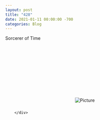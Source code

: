 ```yaml
---
layout: post
title: "428"
date: 2021-01-11 00:00:00 -700
categories: Blog
---
```


<div class="blog-content">
				<div class="paragraph">Sorcerer of Time<br></div>  <div class="wsite-video"><div title="Video: sorcereroftime_timelapse_906.mp4" class="wsite-video-wrapper wsite-video-height-282 wsite-video-align-left"> 					<div id="wsite-video-container-850666009517219275" class="wsite-video-container" style="margin: 10px 0 10px 0;"> 						<iframe allowtransparency="true" allowfullscreen="true" frameborder="0" scrolling="no" id="video-iframe-850666009517219275" src="about:blank"> 						</iframe> 						<script> 							document.getElementById("video-iframe-850666009517219275").style.opacity = 0; 							document.getElementById("wsite-video-container-850666009517219275").style.background = "none"; 							var videoIframe850666009517219275Content = '<!DOC'+'TYPE ht'+'ml>' 								+ '<he'+'ad>' 								+ '<scr'+'ipt type="text/javascript" src="https://ajax.googleapis.com/ajax/libs/jquery/2.1.4/jquery.min.js">\x3C/script>' 								+ '<scr'+'ipt type="text/javascript" src="//www.weebly.com/weebly/apps/generateVideo.php?source=weebly&output=js&elementid=850666009517219275&user=11936545&ineditor=0&align=left&margintop=10px&marginbottom=10px&downloadable=0&height=282&video=b/11936545-902701815665575293/sorcereroftime_timelapse_906.mp4&image=b/11936545-902701815665575293/sorcereroftime_timelapse_906.jpg">\x3C/script>' 								+ '</he'+'ad>' 								+ '<bo'+'dy style="margin:0; padding: 0;border:none;overflow:hidden;">' 								+ '</bo'+'dy></ht'+'ml>'; 							setTimeout(function() { 								var videoIframe850666009517219275Actual =  document.getElementById("video-iframe-850666009517219275").contentDocument; 								videoIframe850666009517219275Actual.open().write(videoIframe850666009517219275Content); 								videoIframe850666009517219275Actual.close(); 							}, 500); 						</script> 						<style> 							#wsite-video-container-850666009517219275{ 								background: url(../../www.weebly.com/uploads/b/11936545-902701815665575293/sorcereroftime_timelapse_906.jpg); 							}  							#video-iframe-850666009517219275{ 								background: url(//cdn2.editmysite.com/images/util/videojs/play-icon.png?1610400451); 							}  							#wsite-video-container-850666009517219275, #video-iframe-850666009517219275{ 								background-repeat: no-repeat; 								background-position:center; 							}  							@media only screen and (-webkit-min-device-pixel-ratio: 2), 								only screen and (        min-device-pixel-ratio: 2), 								only screen and (                min-resolution: 192dpi), 								only screen and (                min-resolution: 2dppx) { 									#video-iframe-850666009517219275{ 										background: url(//cdn2.editmysite.com/images/util/videojs/@2x/play-icon.png?1610400451); 										background-repeat: no-repeat; 										background-position:center; 										background-size: 70px 70px; 									} 							} 						</style> 					</div> 				</div></div>  <div><div class="wsite-image wsite-image-border-none " style="padding-top:10px;padding-bottom:10px;margin-left:0;margin-right:0;text-align:center"> <a> <img src="/uploads/1/1/9/3/11936545/photo-2021-01-11-4-08-00-pm_orig.png" alt="Picture" style="width:auto;max-width:100%"> </a> <div style="display:block;font-size:90%"></div> </div></div>

		</div>
        